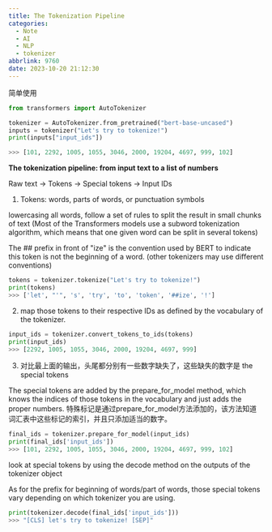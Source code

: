 ```yaml
---
title: The Tokenization Pipeline
categories:
  - Note
  - AI
  - NLP
  - tokenizer
abbrlink: 9760
date: 2023-10-20 21:12:30
---
```


简单使用

```python
from transformers import AutoTokenizer

tokenizer = AutoTokenizer.from_pretrained("bert-base-uncased")
inputs = tokenizer("Let's try to tokenize!")
print(inputs["input_ids"])

>>> [101, 2292, 1005, 1055, 3046, 2000, 19204, 4697, 999, 102]
```

**The tokenization pipeline: from input text to a list of numbers**

Raw text -> Tokens -> Special tokens -> Input IDs

1. Tokens: words, parts of words, or punctuation symbols

lowercasing all words, follow a set of rules to split the result in small chunks of text (Most of the Transformers models use a subword tokenization algorithm, which means that one given word can be split in several tokens)

The ## prefix in front of "ize" is the convention used by BERT to indicate this token is not the beginning of a word. (other tokenizers may use different conventions)

```python
tokens = tokenizer.tokenize("Let's try to tokenize!")
print(tokens)
>>> ['let', "'", 's', 'try', 'to', 'token', '##ize', '!']
```

2. map those tokens to their respective IDs as defined by the vocabulary of the tokenizer.

```python
input_ids = tokenizer.convert_tokens_to_ids(tokens)
print(input_ids)
>>> [2292, 1005, 1055, 3046, 2000, 19204, 4697, 999]
```

3. 对比最上面的输出，头尾都分别有一些数字缺失了，这些缺失的数字是 the special tokens

The special tokens are added by the prepare_for_model method, which knows the indices of those tokens in the vocabulary and just adds the proper numbers. 特殊标记是通过prepare_for_model方法添加的，该方法知道词汇表中这些标记的索引，并且只添加适当的数字。

```python
final_ids = tokenizer.prepare_for_model(input_ids)
print(final_ids['input_ids'])
>>> [101, 2292, 1005, 1055, 3046, 2000, 19204, 4697, 999, 102]
```

look at special tokens by using the decode method on the outputs of the tokenizer object

As for the prefix for beginning of words/part of words, those special tokens vary depending on which tokenizer you are using.

```python
print(tokenizer.decode(final_ids['input_ids']))
>>> "[CLS] let's try to tokenize! [SEP]"
```



